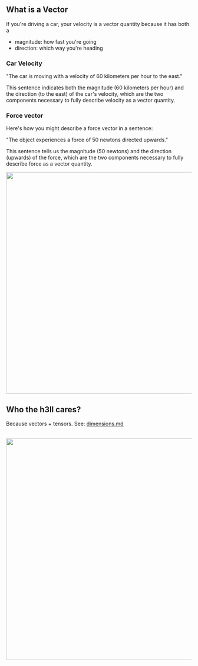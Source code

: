 ## What is a Vector

If you're driving a car, your velocity is a vector quantity because it has both a 

* magnitude: how fast you're going
* direction: which way you're heading

### Car Velocity

"The car is moving with a velocity of 60 kilometers per hour to the east."

This sentence indicates both the magnitude (60 kilometers per hour) and the direction (to the east) of the car's velocity, which are the two components necessary to fully describe velocity as a vector quantity.

### Force vector

Here's how you might describe a force vector in a sentence:

"The object experiences a force of 50 newtons directed upwards."

This sentence tells us the magnitude (50 newtons) and the direction (upwards) of the force, which are the two components necessary to fully describe force as a vector quantity.

<img src="https://calcworkshop.com/wp-content/uploads/ramp-force-vector.png" width="600">

## Who the h3ll cares?

Because vectors + tensors.  See: <a href="../Tensors/dimensions.md">dimensions.md</a>

<br>

<img src="https://thirdspacelearning.com/wp-content/uploads/2021/11/Magnitude-of-a-Vector-what-is.png" width="600">

<br>
